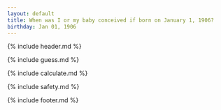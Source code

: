 ```yaml
---
layout: default
title: When was I or my baby conceived if born on January 1, 1906?
birthday: Jan 01, 1906
---
```


{% include header.md %}

{% include guess.md %}

{% include calculate.md %}

{% include safety.md %}

{% include footer.md %}




